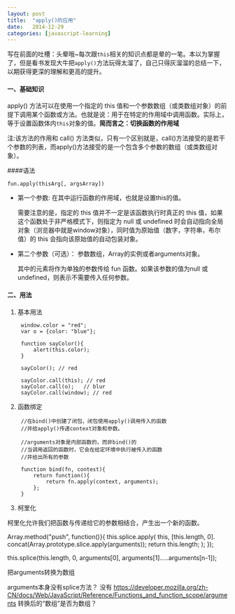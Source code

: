```yaml
---
layout: post
title:  "apply()的应用"
date:   2014-12-29 
categories: [javascript-learning]
---
```

写在前面的吐槽：头晕哦~每次跟`this`相关的知识点都是晕的一笔。本以为掌握了，但是看书发现大牛把`apply()`方法玩得太溜了，自己只得灰溜溜的总结一下，以期获得更深的理解和更高的提升。

#### 一、基础知识

apply() 方法可以在使用一个指定的 this 值和一个参数数组（或类数组对象）的前提下调用某个函数或方法。也就是说：用于在特定的作用域中调用函数。实际上，等于设置函数体内`this`对象的值。**简而言之：切换函数的作用域**

注:该方法的作用和 call() 方法类似，只有一个区别就是，call()方法接受的是若干个参数的列表，而apply()方法接受的是一个包含多个参数的数组（或类数组对象）。

####语法

	fun.apply(thisArg[, argsArray])

- 第一个参数: 在其中运行函数的作用域，也就是设置this的值。

	需要注意的是，指定的 this 值并不一定是该函数执行时真正的 this 值，如果这个函数处于非严格模式下，则指定为 null 或 undefined 时会自动指向全局对象（浏览器中就是window对象），同时值为原始值（数字，字符串，布尔值）的 this 会指向该原始值的自动包装对象。

- 第二个参数（可选）： 参数数组，Array的实例或者arguments对象。
	
	其中的元素将作为单独的参数传给 fun 函数。如果该参数的值为null 或 undefined，则表示不需要传入任何参数。


#### 二、用法

1. 基本用法
	
		window.color = "red";
		var o = {color: "blue"};
	
		function sayColor(){
			alert(this.color);
		}
	
		sayColor(); // red
	
		sayColor.call(this); // red
		sayColor.call(o);   // blur
		sayColor.call(window); // red


2. 函数绑定
 		
		//在bind()中创建了闭包，闭包使用apply()调用传入的函数
		//并给apply()传递context对象和参数。

		//arguments对象是内部函数的，而非bind()的
		//当调用返回的函数时，它会在给定环境中执行被传入的函数
		//并给出所有的参数

		function bind(fn, contest){
			return function(){
				return fn.apply(context, arguments);
			};
		}

3. 柯里化

柯里化允许我们把函数与传递给它的参数相结合，产生出一个新的函数。

		





Array.method("push", function()}{
	this.splice.apply(
		this,
		[this.length, 0].
			concat(Array.prototype.slice.apply(arguments));
		return this.length;
	);
});

this.splice(this.length, 0, arguments[0], arguments[1].....arguments[n-1]);


把arguments转换为数组

arguments本身没有splice方法？ 没有 https://developer.mozilla.org/zh-CN/docs/Web/JavaScript/Reference/Functions_and_function_scope/arguments
转换后的“数组”是否为数组？